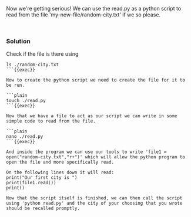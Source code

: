 
Now we're getting serious! We can use the read.py as a python script to read from the file 'my-new-file/random-city.txt' if we so please.

<br>

### Solution
Check if the file is there using

```plain
ls ./random-city.txt
```{{exec}}

Now to create the python script we need to create the file for it to be run.

```plain
touch ./read.py
```{{exec}}

Now that we have a file to act as our script we can write in some simple code to read from the file.

```plain
nano ./read.py  
```{{exec}}

And inside the program we can use our tools to write 'file1 = open("random-city.txt","r+")' which will allow the python program to open the file and more specifically read.

On the following lines down it will read:
print("Our first city is ")
print(file1.read())
print()

Now that the script itself is finished, we can then call the script using 'python read.py' and the city of your choosing that you wrote should be recalled promptly.
